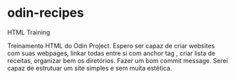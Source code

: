 # odin-recipes
HTML Training

Treinamento HTML do Odin Project. Espero ser capaz de criar websites com suas webpages, linkar todas entre si com <a> anchor tag <img>, criar lista de receitas, organizar bem os diretórios. Fazer um bom commit message. Serei capaz de estrutuar um site simples e sem muita estética.